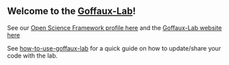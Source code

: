 ## Welcome to the [Goffaux-Lab](https://sites.uclouvain.be/goffauxlab/index.html)!

See our [Open Science Framework profile here](https://osf.io/profile/) and the
[Goffaux-Lab website here](https://sites.uclouvain.be/goffauxlab/index.html)

See
[how-to-use-goffaux-lab](https://github.com/Goffaux-Lab/how-to-use-goffaux-lab)
for a quick guide on how to update/share your code with the lab.  


